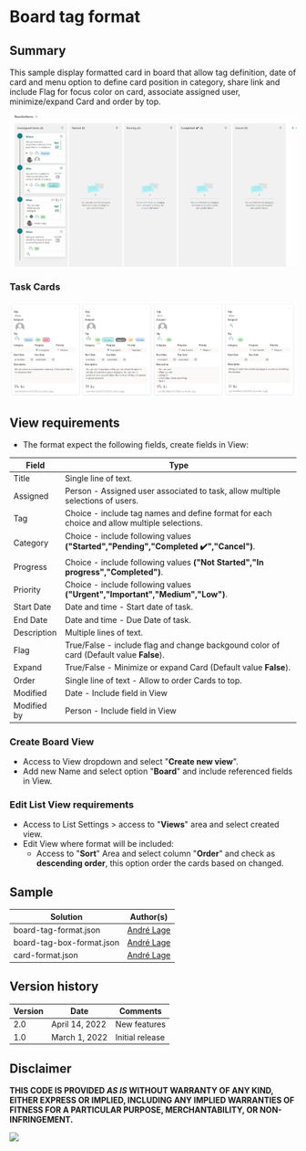 # Board tag format

## Summary
This sample display formatted card in board that allow tag definition, date of card and menu option to define card position in category, share link and include Flag for focus color on card, associate assigned user, minimize/expand Card and order by top. 

![Board tag format](./assets/Board-Card-Tag-formating.gif)

### Task Cards
![Board tag format](./assets/Card-tasks.PNG)

## View requirements
- The format expect the following fields, create fields in View:

Field |Type
--------|---------
Title | Single line of text.
Assigned | Person - Assigned user associated to task, allow multiple selections of users.
Tag | Choice - include tag names and define format for each choice and allow multiple selections.
Category | Choice - include following values **("Started","Pending","Completed ✔️","Cancel")**.
Progress | Choice - include following values **("Not Started","In progress","Completed")**.
Priority | Choice - include following values **("Urgent","Important","Medium","Low")**.
Start Date | Date and time - Start date of task.
End Date | Date and time - Due Date of task.
Description | Multiple lines of text.
Flag | True/False - include flag and change backgound color of card (Default value **False**).
Expand | True/False - Minimize or expand Card (Default value **False**).
Order | Single line of text - Allow to order Cards to top.
Modified | Date - Include field in View
Modified by | Person - Include field in View

### Create Board View

- Access to View dropdown and select "**Create new view**".
- Add new Name and select option "**Board**" and include referenced fields in View.

### Edit List View requirements

- Access to List Settings > access to "**Views**" area and select created view.
- Edit View where format will be included:
   - Access to "**Sort**" Area and select column "**Order**" and check as **descending order**, this option order the cards based on changed.

## Sample

Solution|Author(s)
--------|---------
board-tag-format.json | [André Lage](https://twitter.com/aaclage)
board-tag-box-format.json | [André Lage](https://twitter.com/aaclage)
card-format.json | [André Lage](https://twitter.com/aaclage)

## Version history

Version|Date|Comments
-------|----|--------
2.0|April 14, 2022|New features
1.0|March 1, 2022|Initial release


## Disclaimer
**THIS CODE IS PROVIDED *AS IS* WITHOUT WARRANTY OF ANY KIND, EITHER EXPRESS OR IMPLIED, INCLUDING ANY IMPLIED WARRANTIES OF FITNESS FOR A PARTICULAR PURPOSE, MERCHANTABILITY, OR NON-INFRINGEMENT.**

<img src="https://pnptelemetry.azurewebsites.net/list-formatting/view-samples/board-tag-format" />
